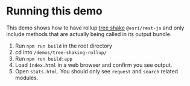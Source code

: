 # Running this demo

This demo shows how to have rollup [tree shake](https://rollupjs.org/guide/en#tree-shaking) `@esri/rest-js` and only include methods that are actually being called in its output bundle.

1. Run `npm run build` in the root directory
1. cd into `/demos/tree-shaking-rollup/`
1. Run `npm run build:app`
1. Load `index.html` in a web browser and confirm you see output.
1. Open `stats.html`. You should only see `request` and `search` related modules.
